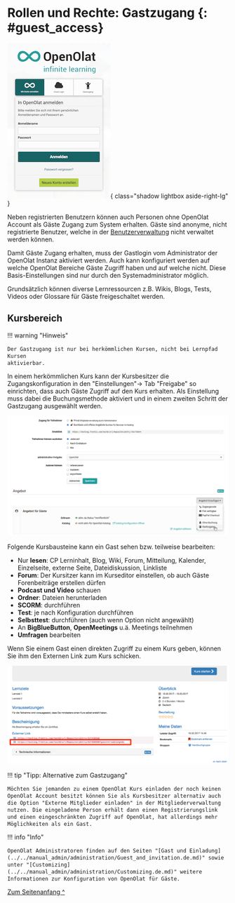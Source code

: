 # Rollen und Rechte: Gastzugang {: #guest_access}

![Gast-Login](assets/guestlogin_de_wm.png){ class="shadow lightbox aside-right-lg" }

Neben registrierten Benutzern können auch Personen ohne OpenOlat Account als
Gäste Zugang zum System erhalten. Gäste sind anonyme, nicht registrierte
Benutzer, welche in der [Benutzerverwaltung](../../manual_admin/usermanagement/index.de.md) nicht verwaltet werden können.  

Damit Gäste Zugang erhalten, muss der Gastlogin vom Administrator der OpenOlat Instanz aktiviert werden. Auch kann konfiguriert werden auf welche OpenOlat Bereiche Gäste Zugriff haben und auf welche nicht. Diese Basis-Einstellungen sind nur durch den Systemadministrator möglich.

Grundsätzlich können diverse Lernressourcen z.B.  Wikis, Blogs, Tests, Videos oder Glossare für Gäste freigeschaltet werden.  

## Kursbereich 

!!! warning "Hinweis"

    Der Gastzugang ist nur bei herkömmlichen Kursen, nicht bei Lernpfad Kursen
    aktivierbar.

In einem herkömmlichen Kurs kann der Kursbesitzer die Zugangskonfiguration in den
"Einstellungen"→ Tab "Freigabe" so einrichten, dass auch Gäste Zugriff auf den Kurs erhalten. Als Einstellung muss dabei die Buchungsmethode aktiviert und in einem zweiten Schritt der Gastzugang ausgewählt werden.

![Gastzugang](assets/Gastzugang_de.png)

Folgende Kursbausteine kann ein Gast sehen bzw. teilweise bearbeiten:

  * Nur **lesen**: CP Lerninhalt, Blog, Wiki, Forum, Mitteilung, Kalender, Einzelseite, externe Seite, Dateidiskussion, Linkliste
  * **Forum**: Der Kursitzer kann im Kurseditor einstellen, ob auch Gäste Forenbeiträge erstellen dürfen
  * **Podcast und Video** schauen
  * **Ordner**: Dateien herunterladen
  * **SCORM**: durchführen
  * **Test**: je nach Konfiguration durchführen
  * **Selbsttest**: durchführen (auch wenn Option nicht angewählt)
  * An **BigBlueButton**, **OpenMeetings** u.ä. Meetings teilnehmen
  * **Umfragen** bearbeiten

Wenn Sie einem Gast einen direkten Zugriff zu einem Kurs geben, können Sie ihm den Externen Link zum  Kurs schicken. 

![Infoseite](assets/guest_infopage_DE.png)

!!! tip "Tipp: Alternative zum Gastzugang"

    Möchten Sie jemanden zu einem OpenOlat Kurs einladen der noch keinen OpenOlat Account besitzt können Sie als Kursbesitzer alternativ auch die Option "Externe Mitglieder einladen" in der Mitgliederverwaltung nutzen. Die eingeladene Person erhält dann einen Registrierungslink und einen eingeschränkten Zugriff auf OpenOlat, hat allerdings mehr Möglichkeiten als ein Gast. 


!!! info "Info"
    
    OpenOlat Administratoren finden auf den Seiten "[Gast und Einladung](../../manual_admin/administration/Guest_and_invitation.de.md)" sowie unter "[Customizing](../../manual_admin/administration/Customizing.de.md)" weitere Informationen zur Konfiguration von OpenOlat für Gäste. 
    

[Zum Seitenanfang ^](#guest_access)